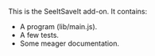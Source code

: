 This is the SeeItSaveIt add-on.  It contains:

* A program (lib/main.js).
* A few tests.
* Some meager documentation.
